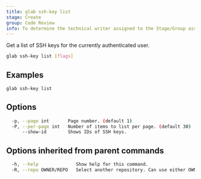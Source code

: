 ```yaml
---
title: glab ssh-key list
stage: Create
group: Code Review
info: To determine the technical writer assigned to the Stage/Group associated with this page, see https://about.gitlab.com/handbook/product/ux/technical-writing/#assignments
---
```


<!--
This documentation is auto generated by a script.
Please do not edit this file directly. Run `make gen-docs` instead.
-->

Get a list of SSH keys for the currently authenticated user.

```bash title="terminal"
glab ssh-key list [flags]
```

## Examples

```bash title="terminal"
glab ssh-key list
```

## Options

```bash title="terminal"
  -p, --page int       Page number. (default 1)
  -P, --per-page int   Number of items to list per page. (default 30)
      --show-id        Shows IDs of SSH keys.
```

## Options inherited from parent commands

```bash title="terminal"
  -h, --help              Show help for this command.
  -R, --repo OWNER/REPO   Select another repository. Can use either OWNER/REPO or `GROUP/NAMESPACE/REPO` format. Also accepts full URL or Git URL.
```
